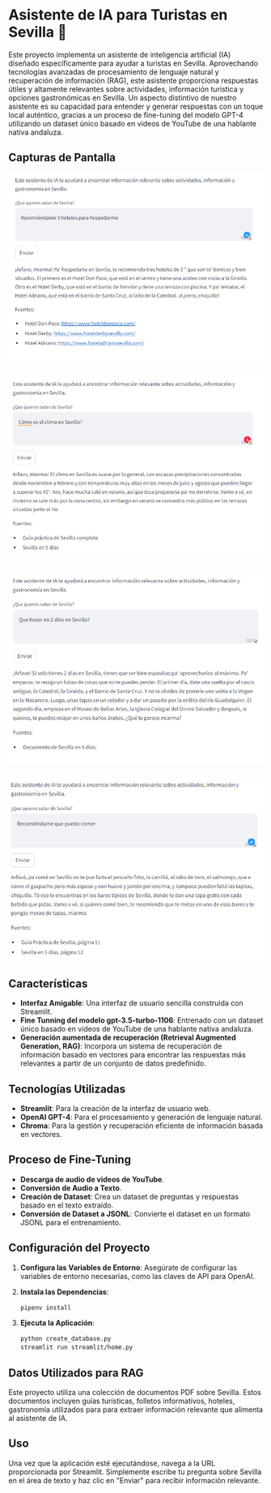 # Asistente de IA para Turistas en Sevilla 💃

Este proyecto implementa un asistente de inteligencia artificial (IA) diseñado específicamente para ayudar a turistas en Sevilla. Aprovechando tecnologías avanzadas de procesamiento de lenguaje natural y recuperación de información (RAG), este asistente proporciona respuestas útiles y altamente relevantes sobre actividades, información turística y opciones gastronómicas en Sevilla. Un aspecto distintivo de nuestro asistente es su capacidad para entender y generar respuestas con un toque local auténtico, gracias a un proceso de fine-tuning del modelo GPT-4 utilizando un dataset único basado en videos de YouTube de una hablante nativa andaluza.

## Capturas de Pantalla

![Hoteles en Sevilla](images/hoteles_sevilla.png)

##
![Clima en Sevilla](images/clima_sevilla.png)

##
![2 días en Sevilla](images/2dias_sevilla.png)

##
![Que comer en Sevilla](images/comer_sevilla.png)


## Características

- **Interfaz Amigable**: Una interfaz de usuario sencilla construida con Streamlit.
- **Fine Tunning del modelo gpt-3.5-turbo-1106**: Entrenado con un dataset único basado en videos de YouTube de una hablante nativa andaluza.
- **Generación aumentada de recuperación (Retrieval Augmented Generation, RAG)**: Incorpora un sistema de recuperación de información basado en vectores para encontrar las respuestas más relevantes a partir de un conjunto de datos predefinido.


## Tecnologías Utilizadas

- **Streamlit**: Para la creación de la interfaz de usuario web.
- **OpenAI GPT-4**: Para el procesamiento y generación de lenguaje natural.
- **Chroma**: Para la gestión y recuperación eficiente de información basada en vectores.


## Proceso de Fine-Tuning
- **Descarga de audio de videos de YouTube**.
- **Conversión de Audio a Texto**.
- **Creación de Dataset**: Crea un dataset de preguntas y respuestas basado en el texto extraído.
- **Conversión de Dataset a JSONL**: Convierte el dataset en un formato JSONL para el entrenamiento.



## Configuración del Proyecto

1. **Configura las Variables de Entorno**:
Asegúrate de configurar las variables de entorno necesarias, como las claves de API para OpenAI.

2. **Instala las Dependencias**:
    ```bash
    pipenv install
    ```

3. **Ejecuta la Aplicación**:
    ```bash
    python create_database.py
    streamlit run streamlit/home.py
    ```

## Datos Utilizados para RAG
Este proyecto utiliza una colección de documentos PDF sobre Sevilla. Estos documentos incluyen guías turísticas, folletos informativos, hoteles, gastronomía utilizados para para extraer información relevante que alimenta al asistente de IA.


## Uso
Una vez que la aplicación esté ejecutándose, navega a la URL proporcionada por Streamlit. Simplemente escribe tu pregunta sobre Sevilla en el área de texto y haz clic en "Enviar" para recibir información relevante.